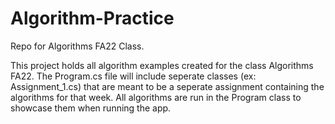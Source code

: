 # Algorithm-Practice
Repo for Algorithms FA22 Class.

This project holds all algorithm examples created for the class Algorithms FA22. The Program.cs file will include seperate classes (ex: Assignment_1.cs) that are meant to be a seperate assignment containing the algorithms for that week. All algorithms are run in the Program class to showcase them when running the app.
